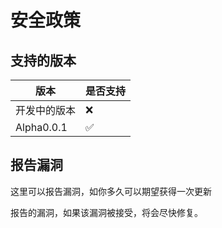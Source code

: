 # 安全政策

## 支持的版本

|     版本      |       是否支持      |
| ------------ | ------------------ |
| 开发中的版本   | :x: |
|  Alpha0.0.1  | :white_check_mark: |

## 报告漏洞

这里可以报告漏洞，如你多久可以期望获得一次更新

报告的漏洞，如果该漏洞被接受，将会尽快修复。

